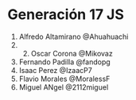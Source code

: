 # Generación 17 JS

1. Alfredo Altamirano @Ahuahuachi
2. 2. Oscar Corona @Mikovaz
3. Fernando Padilla @fandopg
4. Isaac Perez @IzaacP7
5. Flavio Morales @MoralessF
6. Miguel ANgel @2112miguel
